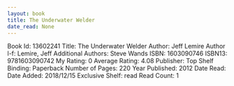 ```yaml
---
layout: book
title: The Underwater Welder
date_read: None
---
```


Book Id: 13602241
Title: The Underwater Welder
Author: Jeff Lemire
Author l-f: Lemire, Jeff
Additional Authors: Steve Wands
ISBN: 1603090746
ISBN13: 9781603090742
My Rating: 0
Average Rating: 4.08
Publisher: Top Shelf
Binding: Paperback
Number of Pages: 220
Year Published: 2012
Date Read: 
Date Added: 2018/12/15
Exclusive Shelf: read
Read Count: 1

